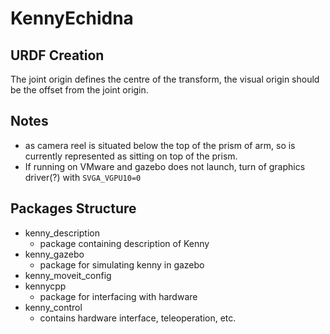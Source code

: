 # KennyEchidna

## URDF Creation
The joint origin defines the centre of the transform, the visual origin should be the offset from the joint origin.


## Notes
- as camera reel is situated below the top of the prism of arm, so is currently represented as sitting on top of the prism. 
- If running on VMware and gazebo does not launch, turn of graphics driver(?) with `SVGA_VGPU10=0`



## Packages Structure

- kenny_description
    - package containing description of Kenny
- kenny_gazebo
    - package for simulating kenny in gazebo
- kenny_moveit_config
- kennycpp
    - package for interfacing with hardware
- kenny_control
    - contains hardware interface, teleoperation, etc.